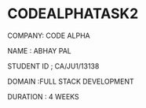 # CODEALPHATASK2

COMPANY: CODE ALPHA

NAME : ABHAY PAL

STUDENT  ID ; CA/JU1/13138 

DOMAIN :FULL STACK DEVELOPMENT

DURATION : 4 WEEKS
